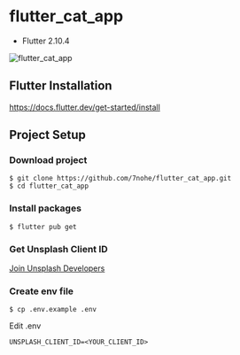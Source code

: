 # flutter_cat_app

- Flutter 2.10.4

![flutter_cat_app](https://user-images.githubusercontent.com/9207663/162139808-3b7f26dd-2f32-4c60-bc70-deac17a40130.gif)


## Flutter Installation

https://docs.flutter.dev/get-started/install

## Project Setup

### Download project

```
$ git clone https://github.com/7nohe/flutter_cat_app.git
$ cd flutter_cat_app
```

### Install packages

```
$ flutter pub get
```
### Get Unsplash Client ID

[Join Unsplash Developers](https://unsplash.com/oauth/applications)

### Create env file

```
$ cp .env.example .env
```

Edit .env

```
UNSPLASH_CLIENT_ID=<YOUR_CLIENT_ID>
```
